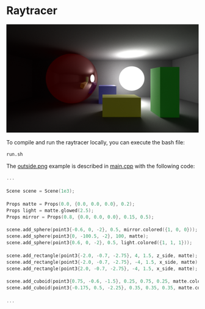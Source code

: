
# Raytracer

<img src="./images/boxed.png" width=650 alt="Example"></img>

To compile and run the raytracer locally, you can execute the bash file:
```bash
run.sh
```
The [outside.png](./images/outside.png) example is described in [main.cpp](./src/main.cpp) with the following code:
```cpp
...

Scene scene = Scene(1e3);

Props matte = Props(0.0, {0.0, 0.0, 0.0}, 0.2);
Props light = matte.glowed(2.5);
Props mirror = Props(0.8, {0.0, 0.0, 0.0}, 0.15, 0.5);

scene.add_sphere(point3{-0.6, 0, -2}, 0.5, mirror.colored({1, 0, 0}));
scene.add_sphere(point3{0, -100.5, -2}, 100, matte);
scene.add_sphere(point3{0.6, 0, -2}, 0.5, light.colored({1, 1, 1}));

scene.add_rectangle(point3{-2.0, -0.7, -2.75}, 4, 1.5, z_side, matte);
scene.add_rectangle(point3{-2.0, -0.7, -2.75}, -4, 1.5, x_side, matte);
scene.add_rectangle(point3{2.0, -0.7, -2.75}, -4, 1.5, x_side, matte);

scene.add_cuboid(point3{0.75, -0.6, -1.5}, 0.25, 0.75, 0.25, matte.colored({0, 1, 0}));
scene.add_cuboid(point3{-0.175, 0.5, -2.25}, 0.35, 0.35, 0.35, matte.colored({0, 0, 1.0}));

...
```
